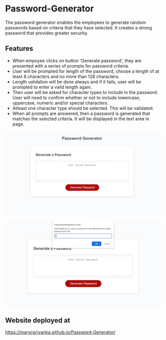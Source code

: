 # Password-Generator
The password generator enables the employees to generate random passwords based on criteria that they have selected. It creates a strong password that provides greater security.

## Features
- When empoyee clicks on button 'Generate password', they are presented with a series of prompts for password criteria.
- User will be prompted for length of the password, choose a length of at least 8 characters and no more than 128 characters.
- Length validation will be done always and if it fails, user will be prompted to enter a valid length again.
- Then user will be asked for character types to include in the password. User will need to confirm whether or not to include lowercase, uppercase, numeric and/or special characters.
- Atleast one character type should be selected. This will be validated.
- When all prompts are answered, then a password is generated that matches the selected criteria. It will be displayed in the text area in page.

![screenshot of page](https://github.com/marycpriyanka/Password-Generator/blob/main/assets/images/screenshots/screenshot1.JPG)

![screenshot of a prompt](https://github.com/marycpriyanka/Password-Generator/blob/main/assets/images/screenshots/screenshot2.JPG)

## Website deployed at
https://marycpriyanka.github.io/Password-Generator/
